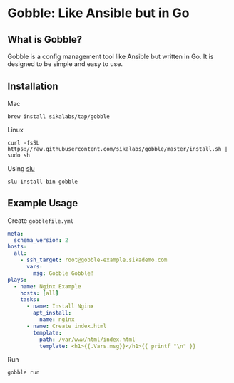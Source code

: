 # Gobble: Like Ansible but in Go

## What is Gobble?

Gobble is a config management tool like Ansible but written in Go. It is designed to be simple and easy to use.

## Installation

Mac

```
brew install sikalabs/tap/gobble
```

Linux

```
curl -fsSL https://raw.githubusercontent.com/sikalabs/gobble/master/install.sh | sudo sh
```

Using [slu](https://github.com/sikalabs/slu)

```
slu install-bin gobble
```

## Example Usage

Create `gobblefile.yml`

```yaml
meta:
  schema_version: 2
hosts:
  all:
    - ssh_target: root@gobble-example.sikademo.com
      vars:
        msg: Gobble Gobble!
plays:
  - name: Nginx Example
    hosts: [all]
    tasks:
      - name: Install Nginx
        apt_install:
          name: nginx
      - name: Create index.html
        template:
          path: /var/www/html/index.html
          template: <h1>{{.Vars.msg}}</h1>{{ printf "\n" }}
```

Run

```
gobble run
```
